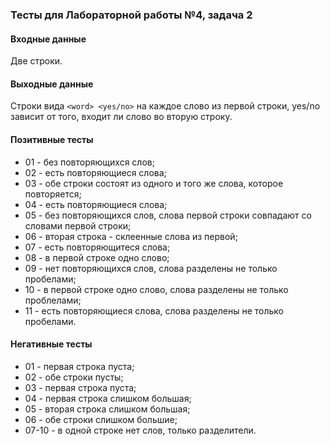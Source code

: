 ### Тесты для Лабораторной работы №4, задача 2

#### Входные данные

Две строки.

#### Выходные данные

Строки вида `<word> <yes/no>` на каждое слово из первой строки, yes/no зависит от того, входит ли слово во вторую строку.

#### Позитивные тесты

- 01 - без повторяющихся слов;
- 02 - есть повторяющиеся слова;
- 03 - обе строки состоят из одного и того же слова, которое повторяется;
- 04 - есть повторяющиеся слова;
- 05 - без повторяющихся слов, слова первой строки совпадают со словами первой строки;
- 06 - вторая строка - склеенные слова из первой;
- 07 - есть повторяющитеся слова;
- 08 - в первой строке одно слово;
- 09 - нет повторяющихся слов, слова разделены не только пробелами;
- 10 - в первой строке одно слово, слова разделены не только проблелами;
- 11 - есть повторяющиеся слова, слова разделены не только пробелами.

#### Негативные тесты

- 01 - первая строка пуста;
- 02 - обе строки пусты;
- 03 - первая строка пуста;
- 04 - первая строка слишком большая;
- 05 - вторая строка слишком большая;
- 06 - обе строки слишком большие;
- 07-10 - в одной строке нет слов, только разделители.
